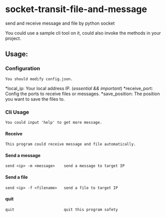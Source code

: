 # socket-transit-file-and-message
send and receive message and file by python socket

You could use a sample cli tool on it, could also invoke the methods in your project.

## Usage:

### Configuration
    You should modify config.json.
   *local_ip: Your local address IP. (*essential && important*)
   *receive_port: Config the ports to receive files or messages.
   *save_position: The position you want to save the files to.

### Cli Usage
    You could input 'help' to get more message.
#### Receive
    This program could receive message and file automatically.
#### Send a message
    send <ip> -m <message>    send a message to target IP
#### Send a file
    send <ip> -f <filename>   send a file to target IP

#### quit
    quit                      quit this program safety
    